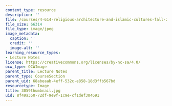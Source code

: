 ```yaml
---
content_type: resource
description: ''
file: /courses/4-614-religious-architecture-and-islamic-cultures-fall-2002/8f49a35072df9e9f1c9ecf1def304691_3059thumbnail.jpg
file_size: 66314
file_type: image/jpeg
image_metadata:
  caption: ''
  credit: ''
  image-alt: ''
learning_resource_types:
- Lecture Notes
license: https://creativecommons.org/licenses/by-nc-sa/4.0/
ocw_type: OCWImage
parent_title: Lecture Notes
parent_type: CourseSection
parent_uid: 68abeaab-4eff-532c-e858-18d3ffb567bd
resourcetype: Image
title: 3059thumbnail.jpg
uid: 8f49a350-72df-9e9f-1c9e-cf1def304691
---
```

